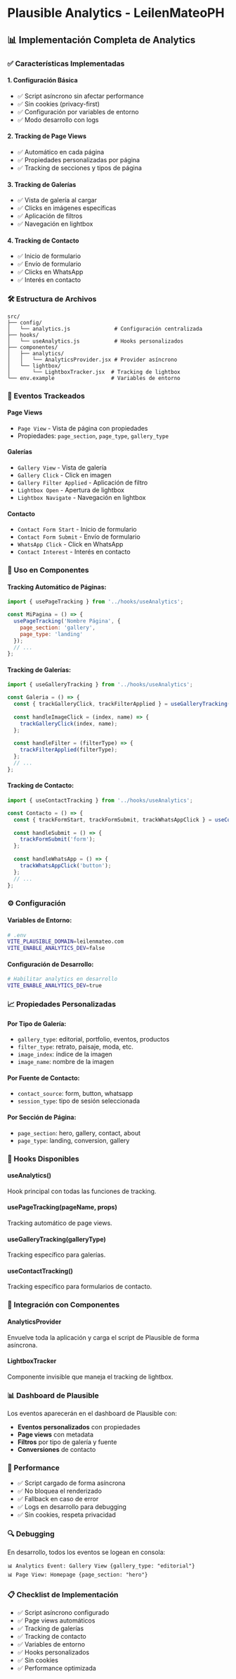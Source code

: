 # Plausible Analytics - LeilenMateoPH

## 📊 Implementación Completa de Analytics

### ✅ Características Implementadas

#### 1. **Configuración Básica**
- ✅ Script asíncrono sin afectar performance
- ✅ Sin cookies (privacy-first)
- ✅ Configuración por variables de entorno
- ✅ Modo desarrollo con logs

#### 2. **Tracking de Page Views**
- ✅ Automático en cada página
- ✅ Propiedades personalizadas por página
- ✅ Tracking de secciones y tipos de página

#### 3. **Tracking de Galerías**
- ✅ Vista de galería al cargar
- ✅ Clicks en imágenes específicas
- ✅ Aplicación de filtros
- ✅ Navegación en lightbox

#### 4. **Tracking de Contacto**
- ✅ Inicio de formulario
- ✅ Envío de formulario
- ✅ Clicks en WhatsApp
- ✅ Interés en contacto

### 🛠️ Estructura de Archivos

```
src/
├── config/
│   └── analytics.js              # Configuración centralizada
├── hooks/
│   └── useAnalytics.js           # Hooks personalizados
├── componentes/
│   ├── analytics/
│   │   └── AnalyticsProvider.jsx # Provider asíncrono
│   └── lightbox/
│       └── LightboxTracker.jsx  # Tracking de lightbox
└── env.example                  # Variables de entorno
```

### 🎯 Eventos Trackeados

#### **Page Views**
- `Page View` - Vista de página con propiedades
- Propiedades: `page_section`, `page_type`, `gallery_type`

#### **Galerías**
- `Gallery View` - Vista de galería
- `Gallery Click` - Click en imagen
- `Gallery Filter Applied` - Aplicación de filtro
- `Lightbox Open` - Apertura de lightbox
- `Lightbox Navigate` - Navegación en lightbox

#### **Contacto**
- `Contact Form Start` - Inicio de formulario
- `Contact Form Submit` - Envío de formulario
- `WhatsApp Click` - Click en WhatsApp
- `Contact Interest` - Interés en contacto

### 🚀 Uso en Componentes

#### **Tracking Automático de Páginas:**
```jsx
import { usePageTracking } from '../hooks/useAnalytics';

const MiPagina = () => {
  usePageTracking('Nombre Página', {
    page_section: 'gallery',
    page_type: 'landing'
  });
  // ...
};
```

#### **Tracking de Galerías:**
```jsx
import { useGalleryTracking } from '../hooks/useAnalytics';

const Galeria = () => {
  const { trackGalleryClick, trackFilterApplied } = useGalleryTracking('editorial');
  
  const handleImageClick = (index, name) => {
    trackGalleryClick(index, name);
  };
  
  const handleFilter = (filterType) => {
    trackFilterApplied(filterType);
  };
  // ...
};
```

#### **Tracking de Contacto:**
```jsx
import { useContactTracking } from '../hooks/useAnalytics';

const Contacto = () => {
  const { trackFormStart, trackFormSubmit, trackWhatsAppClick } = useContactTracking();
  
  const handleSubmit = () => {
    trackFormSubmit('form');
  };
  
  const handleWhatsApp = () => {
    trackWhatsAppClick('button');
  };
  // ...
};
```

### ⚙️ Configuración

#### **Variables de Entorno:**
```bash
# .env
VITE_PLAUSIBLE_DOMAIN=leilenmateo.com
VITE_ENABLE_ANALYTICS_DEV=false
```

#### **Configuración de Desarrollo:**
```bash
# Habilitar analytics en desarrollo
VITE_ENABLE_ANALYTICS_DEV=true
```

### 📈 Propiedades Personalizadas

#### **Por Tipo de Galería:**
- `gallery_type`: editorial, portfolio, eventos, productos
- `filter_type`: retrato, paisaje, moda, etc.
- `image_index`: índice de la imagen
- `image_name`: nombre de la imagen

#### **Por Fuente de Contacto:**
- `contact_source`: form, button, whatsapp
- `session_type`: tipo de sesión seleccionada

#### **Por Sección de Página:**
- `page_section`: hero, gallery, contact, about
- `page_type`: landing, conversion, gallery

### 🔧 Hooks Disponibles

#### **useAnalytics()**
Hook principal con todas las funciones de tracking.

#### **usePageTracking(pageName, props)**
Tracking automático de page views.

#### **useGalleryTracking(galleryType)**
Tracking específico para galerías.

#### **useContactTracking()**
Tracking específico para formularios de contacto.

### 🎨 Integración con Componentes

#### **AnalyticsProvider**
Envuelve toda la aplicación y carga el script de Plausible de forma asíncrona.

#### **LightboxTracker**
Componente invisible que maneja el tracking de lightbox.

### 📊 Dashboard de Plausible

Los eventos aparecerán en el dashboard de Plausible con:
- **Eventos personalizados** con propiedades
- **Page views** con metadata
- **Filtros** por tipo de galería y fuente
- **Conversiones** de contacto

### 🚀 Performance

- ✅ Script cargado de forma asíncrona
- ✅ No bloquea el renderizado
- ✅ Fallback en caso de error
- ✅ Logs en desarrollo para debugging
- ✅ Sin cookies, respeta privacidad

### 🔍 Debugging

En desarrollo, todos los eventos se logean en consola:
```
📊 Analytics Event: Gallery View {gallery_type: "editorial"}
📊 Page View: Homepage {page_section: "hero"}
```

### 📋 Checklist de Implementación

- ✅ Script asíncrono configurado
- ✅ Page views automáticos
- ✅ Tracking de galerías
- ✅ Tracking de contacto
- ✅ Variables de entorno
- ✅ Hooks personalizados
- ✅ Sin cookies
- ✅ Performance optimizada







